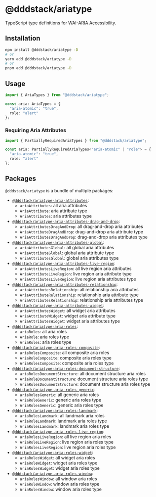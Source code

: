 # @dddstack/ariatype

TypeScript type definitions for WAI-ARIA Accessibility.

## Installation

```bash
npm install @dddstack/ariatype -D
# or
yarn add @dddstack/ariatype -D
# or
pnpm add @dddstack/ariatype -D
```

## Usage

```ts
import { AriaTypes } from "@dddstack/ariatype";

const aria: AriaTypes = {
  "aria-atomic": "true",
  role: "alert"
};
```

### Requiring Aria Attributes

```ts
import { PartiallyRequiredAriaTypes } from "@dddstack/ariatype";

const aria: PartiallyRequiredAriaTypes<"aria-atomic" | "role"> = {
  "aria-atomic": "true",
  role: "alert"
};
```

## Packages

`@dddstack/ariatype` is a bundle of multiple packages:

- [`@dddstack/ariatype-aria-attributes`](https://github.com/dddstack/ariatype/tree/main/packages/ariatype-aria-attributes):
  - `ariaAttributes`: all aria attributes
  - `AriaAttribute`: aria attribute type
  - `AriaAttributes`: aria attributes type
- [`@dddstack/ariatype-aria-attributes-drag-and-drop`](https://github.com/dddstack/ariatype/tree/main/packages/ariatype-aria-attributes-drag-and-drop):
  - `ariaAttributesDragAndDrop`: all drag-and-drop aria attributes
  - `AriaAttributeDragAndDrop`: drag-and-drop aria attribute type
  - `AriaAttributesDragAndDrop`: drag-and-drop aria attributes type
- [`@dddstack/ariatype-aria-attributes-global`](https://github.com/dddstack/ariatype/tree/main/packages/ariatype-aria-attributes-global):
  - `ariaAttributesGlobal`: all global aria attributes
  - `AriaAttributeGlobal`: global aria attribute type
  - `AriaAttributesGlobal`: global aria attributes type
- [`@dddstack/ariatype-aria-attributes-live-region`](https://github.com/dddstack/ariatype/tree/main/packages/ariatype-aria-attributes-live-region):
  - `ariaAttributesLiveRegion`: all live region aria attributes
  - `AriaAttributeLiveRegion`: live region aria attribute type
  - `AriaAttributesLiveRegion`: live region aria attributes type
- [`@dddstack/ariatype-aria-attributes-relationship`](https://github.com/dddstack/ariatype/tree/main/packages/ariatype-aria-attributes-relationship):
  - `ariaAttributesRelationship`: all relationship aria attributes
  - `AriaAttributeRelationship`: relationship aria attribute type
  - `AriaAttributesRelationship`: relationship aria attributes type
- [`@dddstack/ariatype-aria-attributes-widget`](https://github.com/dddstack/ariatype/tree/main/packages/ariatype-aria-attributes-widget):
  - `ariaAttributesWidget`: all widget aria attributes
  - `AriaAttributeWidget`: widget aria attribute type
  - `AriaAttributesWidget`: widget aria attributes type
- [`@dddstack/ariatype-aria-roles`](https://github.com/dddstack/ariatype/tree/main/packages/ariatype-aria-roles):
  - `ariaRoles`: all aria roles
  - `AriaRole`: aria roles type
  - `AriaRoles`: aria roles type
- [`@dddstack/ariatype-aria-roles-composite`](https://github.com/dddstack/ariatype/tree/main/packages/ariatype-aria-roles-composite):
  - `ariaRolesComposite`: all composite aria roles
  - `AriaRoleComposite`: composite aria roles type
  - `AriaRolesComposite`: composite aria roles type
- [`@dddstack/ariatype-aria-roles-document-structure`](https://github.com/dddstack/ariatype/tree/main/packages/ariatype-aria-roles-document-structure):
  - `ariaRolesDocumentStructure`: all document structure aria roles
  - `AriaRoleDocumentStructure`: document structure aria roles type
  - `AriaRolesDocumentStructure`: document structure aria roles type
- [`@dddstack/ariatype-aria-roles-generic`](https://github.com/dddstack/ariatype/tree/main/packages/ariatype-aria-roles-generic):
  - `ariaRolesGeneric`: all generic aria roles
  - `AriaRoleGeneric`: generic aria roles type
  - `AriaRolesGeneric`: generic aria roles type
- [`@dddstack/ariatype-aria-roles-landmark`](https://github.com/dddstack/ariatype/tree/main/packages/ariatype-aria-roles-landmark):
  - `ariaRolesLandmark`: all landmark aria roles
  - `AriaRoleLandmark`: landmark aria roles type
  - `AriaRolesLandmark`: landmark aria roles type
- [`@dddstack/ariatype-aria-roles-live-region`](https://github.com/dddstack/ariatype/tree/main/packages/ariatype-aria-roles-live-region):
  - `ariaRolesLiveRegion`: all live region aria roles
  - `AriaRoleLiveRegion`: live region aria roles type
  - `AriaRolesLiveRegion`: live region aria roles type
- [`@dddstack/ariatype-aria-roles-widget`](https://github.com/dddstack/ariatype/tree/main/packages/ariatype-aria-roles-widget):
  - `ariaRolesWidget`: all widget aria roles
  - `AriaRoleWidget`: widget aria roles type
  - `AriaRolesWidget`: widget aria roles type
- [`@dddstack/ariatype-aria-roles-window`](https://github.com/dddstack/ariatype/tree/main/packages/ariatype-aria-roles-window):
  - `ariaRolesWindow`: all window aria roles
  - `AriaRoleWindow`: window aria roles type
  - `AriaRolesWindow`: window aria roles type
